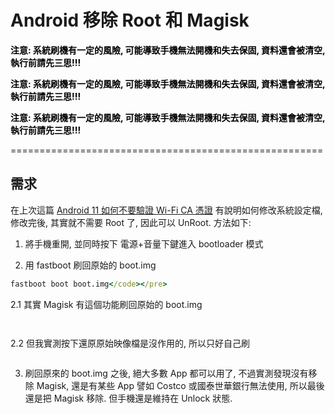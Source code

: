 # Android 移除 Root 和 Magisk


<p><mark style="background-color:rgba(0,0,0,0);" class="has-inline-color has-vivid-red-color"><strong>注意: 系統刷機有一定的風險, 可能導致手機無法開機和失去保固, 資料還會被清空, 執行前請先三思!!!</strong></mark></p>

<p><strong><mark style="background-color:rgba(0,0,0,0);" class="has-inline-color has-luminous-vivid-amber-color">注意: 系統刷機有一定的風險, 可能導致手機無法開機和失去保固, 資料還會被清空, 執行前請先三思!!!</mark></strong></p>

<p><strong><mark style="background-color:rgba(0,0,0,0);" class="has-inline-color has-luminous-vivid-orange-color">注意: 系統刷機有一定的風險, 可能導致手機無法開機和失去保固, 資料還會被清空, 執行前請先三思!!!</mark></strong></p>

<p>======================================================</p>

## 需求

在上次這篇 [Android 11 如何不要驗證 Wi-Fi CA 憑證](/tw/doc/android/add-do-not-validate-android-11-peap-mschapv2-wifi/) 有說明如何修改系統設定檔, 修改完後, 其實就不需要 Root 了, 因此可以 UnRoot. 方法如下:

1. 將手機重開, 並同時按下 電源+音量下鍵進入 bootloader 模式

2. 用 fastboot 刷回原始的 boot.img

```cmd
fastboot boot boot.img</code></pre>
```

2.1 其實 Magisk 有這個功能刷回原始的 boot.img

<a href="https://dennys.files.wordpress.com/2022/02/image-3.png"><img src="https://dennys.files.wordpress.com/2022/02/image-3.png?w=289" alt="" class="wp-image-327"/></a>

<a href="https://dennys.files.wordpress.com/2022/02/image-4.png"><img src="https://dennys.files.wordpress.com/2022/02/image-4.png?w=296" alt="" class="wp-image-333"/></a>

2.2 但我實測按下還原原始映像檔是沒作用的, 所以只好自己刷

<a href="https://dennys.files.wordpress.com/2022/02/image-5.png"><img src="https://dennys.files.wordpress.com/2022/02/image-5.png?w=293" alt="" class="wp-image-335"/></a>

3. 刷回原來的 boot.img 之後, 絕大多數 App 都可以用了, 不過實測發現沒有移除 Magisk, 還是有某些 App 譬如 Costco 或國泰世華銀行無法使用, 所以最後還是把 Magisk 移除. 但手機還是維持在 Unlock 狀態.

